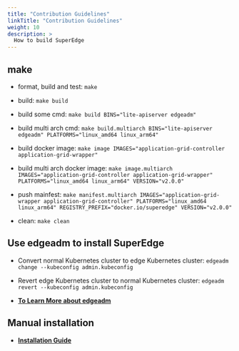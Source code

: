 ```yaml
---
title: "Contribution Guidelines"
linkTitle: "Contribution Guidelines"
weight: 10
description: >
  How to build SuperEdge
---
```


## make

- format, build and test: `make`

- build: `make build`

- build some cmd: `make build BINS="lite-apiserver edgeadm"`

- build multi arch cmd: `make build.multiarch BINS="lite-apiserver edgeadm" PLATFORMS="linux_amd64 linux_arm64"`

- build docker image: `make image IMAGES="application-grid-controller application-grid-wrapper"`

- build multi arch docker image: `make image.multiarch IMAGES="application-grid-controller application-grid-wrapper" PLATFORMS="linux_amd64 linux_arm64" VERSION="v2.0.0"`

- push mainfest: `make manifest.multiarch IMAGES="application-grid-wrapper application-grid-controller" PLATFORMS="linux_amd64 linux_arm64" REGISTRY_PREFIX="docker.io/superedge" VERSION="v2.0.0"`

- clean: `make clean`

## Use edgeadm to install SuperEdge

- Convert normal Kubernetes cluster to edge Kubernetes cluster: `edgeadm change --kubeconfig admin.kubeconfig`

- Revert edge Kubernetes cluster to normal Kubernetes cluster: `edgeadm revert --kubeconfig admin.kubeconfig`

- [**To Learn More about edgeadm**](/docs/installation/install-via-edgeadm/)

## Manual installation

- [**Installation Guide**](/docs/installation/install-manually/)
